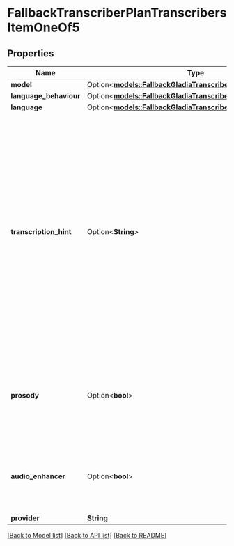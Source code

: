 # FallbackTranscriberPlanTranscribersItemOneOf5

## Properties

Name | Type | Description | Notes
------------ | ------------- | ------------- | -------------
**model** | Option<[**models::FallbackGladiaTranscriberModel**](FallbackGladiaTranscriberModel.md)> |  | [optional]
**language_behaviour** | Option<[**models::FallbackGladiaTranscriberLanguageBehaviour**](FallbackGladiaTranscriberLanguageBehaviour.md)> |  | [optional]
**language** | Option<[**models::FallbackGladiaTranscriberLanguage**](FallbackGladiaTranscriberLanguage.md)> |  | [optional]
**transcription_hint** | Option<**String**> | Provides a custom vocabulary to the model to improve accuracy of transcribing context specific words, technical terms, names, etc. If empty, this argument is ignored. ⚠️ Warning ⚠️: Please be aware that the transcription_hint field has a character limit of 600. If you provide a transcription_hint longer than 600 characters, it will be automatically truncated to meet this limit. | [optional]
**prosody** | Option<**bool**> | If prosody is true, you will get a transcription that can contain prosodies i.e. (laugh) (giggles) (malefic laugh) (toss) (music)… Default value is false. | [optional]
**audio_enhancer** | Option<**bool**> | If true, audio will be pre-processed to improve accuracy but latency will increase. Default value is false. | [optional]
**provider** | **String** |  | 

[[Back to Model list]](../README.md#documentation-for-models) [[Back to API list]](../README.md#documentation-for-api-endpoints) [[Back to README]](../README.md)



